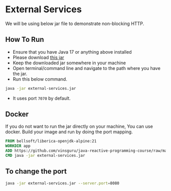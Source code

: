 # External Services

We will be using below jar file to demonstrate non-blocking HTTP.

## How To Run

- Ensure that you have Java 17 or anything above installed
- Please download [this jar](https://github.com/vinsguru/java-reactive-programming-course/raw/master/02-external-services/external-services.jar)
- Keep the downloaded jar somewhere in your machine
- Open terminal/command line and navigate to the path where you have the jar.
- Run this below command.

```bash
java -jar external-services.jar
```
- It uses port `7070` by default.

## Docker

If you do not want to run the jar directly on your machine, You can use docker. Build your image and run by doing the port mapping.
```Dockerfile
FROM bellsoft/liberica-openjdk-alpine:21
WORKDIR app
ADD https://github.com/vinsguru/java-reactive-programming-course/raw/master/02-external-services/external-services.jar external-services.jar
CMD java -jar external-services.jar
```

## To change the port

```bash
java -jar external-services.jar --server.port=8080
```

